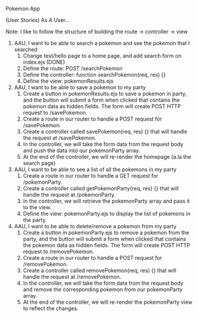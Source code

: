 Pokemon App

(User Stories) As A User...

Note: I like to follow the structure of building the route -> controller -> view

1. AAU, I want to be able to search a pokemon and see the pokemon that I searched
    1. Change test/hello page to a home page, and add search form on index.ejs (DONE)
    2. Define the route: POST /searchPokemon 
    3. Define the controller: function searchPokemon(req, res) {}
    4. Define the view: pokemonResults.ejs
2. AAU, I want to be able to save a pokemon to my party
    1. Create a button in pokemonResults.ejs to save a pokemon in party, and the button will submit a form when clicked that contains the pokemon data as hidden fields. The form will create POST HTTP request to /savePokemon.
    2. Create a route in our router to handle a POST request for /savePokemon.
    3. Create a controller called savePokemon(req, res) {} that will handle the request at /savePokemon.
    4. In the controller, we will take the form data from the request body and push the data into our pokemonParty array.
    5. At the end of the controller, we will re-render the homepage (a.la the search page)
3. AAU, I want to be able to see a list of all the pokemons in my party
    1. Create a route in our router to handle a GET request for /pokemonParty.
    2. Create a controller called getPokemonParty(req, res) {} that will handle the request at /pokemonParty.
    3. In the controller, we will retrieve the pokemonParty array and pass it to the view.
    4. Define the view: pokemonParty.ejs to display the list of pokemons in the party.
4. AAU, I want to be able to delete/remove a pokemon from my party
    1. Create a button in pokemonParty.ejs to remove a pokemon from the party, and the button will submit a form when clicked that contains the pokemon data as hidden fields. The form will create POST HTTP request to /removePokemon.
    2. Create a route in our router to handle a POST request for /removePokemon.
    3. Create a controller called removePokemon(req, res) {} that will handle the request at /removePokemon.
    4. In the controller, we will take the form data from the request body and remove the corresponding pokemon from our pokemonParty array.
    5. At the end of the controller, we will re-render the pokemonParty view to reflect the changes.